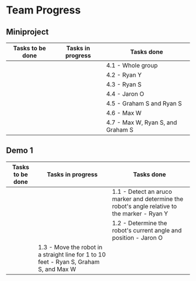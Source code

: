# Team Progress
## Miniproject
|Tasks to be done|Tasks in progress | Tasks done|
|---|---|---|
|||4.1 - Whole group|
|||4.2 - Ryan Y|
|||4.3 - Ryan S|
|||4.4 - Jaron O|
|||4.5 - Graham S and Ryan S|
|||4.6 - Max W|
|||4.7 - Max W, Ryan S, and Graham S|
## Demo 1
|Tasks to be done|Tasks in progress | Tasks done|
|---|---|---|
|||1.1 - Detect an aruco marker and determine the robot's angle relative to the marker - Ryan Y|
|||1.2 - Determine the robot's current angle and position - Jaron O|
||1.3 - Move the robot in a straight line for 1 to 10 feet - Ryan S, Graham S, and Max W||
